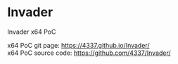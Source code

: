 # Invader
Invader x64 PoC

x64 PoC git page: https://4337.github.io/Invader/ <br/>
x64 PoC source code: https://github.com/4337/Invader/
